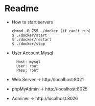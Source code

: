 # Readme

- How to start servers

  ```
  chmod -R 755 ./docker (if can't run)
  $ ./docker/start
  $ ./docker/restart
  $ ./docker/stop
  ```

- User Account Mysql

  ```
    Host: mysql
    User: root
    Pass: root
  ```

- Web Server -> http://localhost:8021
- phpMyAdmin -> http://localhost:8025
- Adminer -> http://localhost:8026
